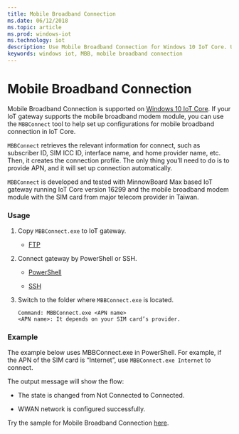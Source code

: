 ```yaml
---
title: Mobile Broadband Connection
ms.date: 06/12/2018
ms.topic: article
ms.prod: windows-iot
ms.technology: iot
description: Use Mobile Broadband Connection for Windows 10 IoT Core. Use the MBBConnect tool to help set up configurations for mobile broadband connection in IoT Core.
keywords: windows iot, MBB, mobile broadband connection
---
```


# Mobile Broadband Connection

Mobile Broadband Connection is supported on [Windows 10 IoT Core](http://windowsondevices.com). If your IoT gateway supports the mobile broadband modem module, you can use the `MBBConnect` tool to help set up configurations for mobile broadband connection in IoT Core.

`MBBConnect` retrieves the relevant information for connect, such as subscriber ID, SIM ICC ID, interface name, and home provider name, etc. Then, it creates the connection profile. The only thing you’ll need to do is to provide APN, and it will set up connection automatically.

`MBBConnect` is developed and tested with MinnowBoard Max based IoT gateway running IoT Core version 16299 and the mobile broadband modem module with the SIM card from major telecom provider in Taiwan.

### Usage

1. Copy `MBBConnect.exe` to IoT gateway.

   * [FTP](/windows/iot-core/connect-your-device/ftp)

2. Connect gateway by PowerShell or SSH.

   * [PowerShell](/windows/iot-core/connect-your-device/ftp)

   * [SSH](/windows/iot-core/connect-your-device/SSH)

3. Switch to the folder where `MBBConnect.exe` is located. 
   ```
   Command: MBBConnect.exe <APN name>
   <APN name>: It depends on your SIM card’s provider. 
   ```

### Example
The example below uses MBBConnect.exe in PowerShell. For example, if the APN of the SIM card is “Internet”, use `MBBConnect.exe Internet` to connect.
 
The output message will show the flow:

* The state is changed from Not Connected to Connected. 

* WWAN network is configured successfully.

Try the sample for Mobile Broadband Connection [here](https://github.com/ms-iot/iot-utilities/tree/master/MBBConnect).
